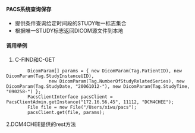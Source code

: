 #### PACS系统查询保存
+ 提供条件查询给定时间段的STUDY唯一标志集合
+ 根据唯一STUDY标志返回DICOM源文件到本地
#### 调用举例

1. C-FIND和C-GET
```
        DicomParam[] params = { new DicomParam(Tag.PatientID), new DicomParam(Tag.StudyInstanceUID),
                new DicomParam(Tag.NumberOfStudyRelatedSeries), new DicomParam(Tag.StudyDate, "20061012-"), new DicomParam(Tag.StudyTime, "090258-") };
        PacsClientInterface pacsClient = PacsClientAdmin.getInstance("172.16.56.45", 11112, "DCM4CHEE");
        File file = new File("/Users/xiwu/pacs");
        pacsClient.get(file, params);
```
2.DCM4CHEE提供的rest方法


